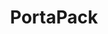 ---
title: PortaPack
description: 📦 Bundle and minify HTML and all its dependencies into a single portable file.
layout: home
hero:
  name: PortaPack
  text: Bundle any HTML or site into one optimized file.
  tagline: Recursively crawl, embed, and minify all scripts, styles, and images into a single portable .html.
  image:
    src: https://res.cloudinary.com/dwaypfftw/image/upload/v1744373244/portapack-transparent_qlyfpm.png
    alt: PortaPack Logo
  actions:
    - theme: brand
      text: Get Started
      link: /getting-started
    - theme: alt
      text: GitHub
      link: https://github.com/manicinc/portapack
features:
  - icon: 🧳
    title: Single-File Output
    details: Everything packed — HTML, CSS, JS, fonts, images — into one fully portable file.
  - icon: 🚀
    title: CLI + Node API
    details: Use it as a CLI or integrate with Node.js scripts and build tools.
  - icon: 🌐
    title: Recursively Crawl Pages
    details: Follow internal links, crawl sites, and bundle multiple pages with templates.
  - icon: 🧼
    title: Minify Everything
    details: Minify HTML, CSS, and JS with fine-grained control over what gets compressed.
  - icon: 🧠
    title: Smart Defaults
    details: Sensible output paths, base URLs, and intelligent embedding for fast builds.
  - icon: 🤝
    title: Open Source & Developer Friendly
    details: MIT licensed, tested, documented, and easy to contribute to.

footer: Built by [Manic.agency](https://manic.agency) — Open Source & Empowering Designers and Developers
---